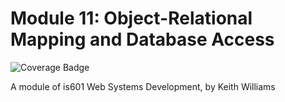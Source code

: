 # Module 11: Object-Relational Mapping and Database Access
![Coverage Badge](https://github.com/lcphutchinson/is601_11/actions/workflows/ci-cd.yml/badge.svg)

A module of is601 Web Systems Development, by Keith Williams

